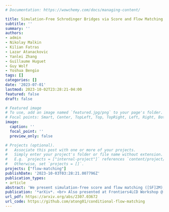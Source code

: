 ```yaml
---
# Documentation: https://wowchemy.com/docs/managing-content/

title: Simulation-Free Schrodinger Bridges via Score and Flow Matching
subtitle: ''
summary: ''
authors:
- admin
- Nikolay Malkin
- Kilian Fatras
- Lazar Atanackovic
- Yanlei Zhang
- Guillaume Huguet
- Guy Wolf
- Yoshua Bengio
tags: []
categories: []
date: '2023-07-01'
lastmod: 2023-10-02T23:28:21-04:00
featured: false
draft: false

# Featured image
# To use, add an image named `featured.jpg/png` to your page's folder.
# Focal points: Smart, Center, TopLeft, Top, TopRight, Left, Right, BottomLeft, Bottom, BottomRight.
image:
  caption: ''
  focal_point: ''
  preview_only: false

# Projects (optional).
#   Associate this post with one or more of your projects.
#   Simply enter your project's folder or file name without extension.
#   E.g. `projects = ["internal-project"]` references `content/project/deep-learning/index.md`.
#   Otherwise, set `projects = []`.
projects: ["flow-matching"]
publishDate: '2023-10-03T03:28:21.007796Z'
publication_types:
- article
abstract: 'We present simulation-free score and flow matching ([SF]2M), a simulation-free objective for inferring stochastic dynamics given unpaired source and target samples drawn from arbitrary distributions. Our method generalizes both the score-matching loss used in the training of diffusion models and the recently proposed flow matching loss used in the training of continuous normalizing flows. [SF]2M interprets continuous-time stochastic generative modeling as a Schrödinger bridge (SB) problem. It relies on static entropy-regularized optimal transport, or a minibatch approximation, to efficiently learn the SB without simulating the learned stochastic process. We find that [SF]2M is more efficient and gives more accurate solutions to the SB problem than simulation-based methods from prior work. Finally, we apply [SF]2M to the problem of learning cell dynamics from snapshot data. Notably, [SF]2M is the first method to accurately model cell dynamics in high dimensions and can recover known gene regulatory networks from simulated data.'
publication: '*arXiv*. <br> Also presented at Frontiers4LCD Workshop @ ICML 2023'
url_pdf: https://arxiv.org/abs/2307.03672
url_code: https://github.com/atong01/conditional-flow-matching
---
```

